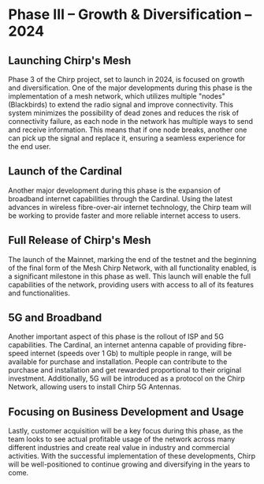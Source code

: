 # Phase III – Growth & Diversification – 2024

## Launching Chirp's Mesh 
Phase 3 of the Chirp project, set to launch in 2024, is focused on growth and diversification. One of the major developments during this phase is the implementation of a mesh network, which utilizes multiple "nodes" (Blackbirds) to extend the radio signal and improve connectivity. This system minimizes the possibility of dead zones and reduces the risk of connectivity failure, as each node in the network has multiple ways to send and receive information. This means that if one node breaks, another one can pick up the signal and replace it, ensuring a seamless experience for the end user.

## Launch of the Cardinal 
Another major development during this phase is the expansion of broadband internet capabilities through the Cardinal. Using the latest advances in wireless fibre-over-air internet technology, the Chirp team will be working to provide faster and more reliable internet access to users.

## Full Release of Chirp's Mesh
The launch of the Mainnet, marking the end of the testnet and the beginning of the final form of the Mesh Chirp Network, with all functionality enabled, is a significant milestone in this phase as well. This launch will enable the full capabilities of the network, providing users with access to all of its features and functionalities.

## 5G and Broadband
Another important aspect of this phase is the rollout of ISP and 5G capabilities. The Cardinal, an internet antenna capable of providing fibre-speed internet (speeds over 1 Gb) to multiple people in range, will be available for purchase and installation. People can contribute to the purchase and installation and get rewarded proportional to their original investment. Additionally, 5G will be introduced as a protocol on the Chirp Network, allowing users to install Chirp 5G Antennas.

## Focusing on Business Development and Usage
Lastly, customer acquisition will be a key focus during this phase, as the team looks to see actual profitable usage of the network across many different industries and create real value in industry and commercial activities. With the successful implementation of these developments, Chirp will be well-positioned to continue growing and diversifying in the years to come.
